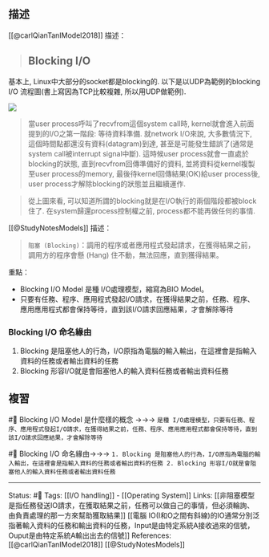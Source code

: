 ## 描述
[[@carlQianTanIModel2018]] 描述：

> ## Blocking I/O
基本上, Linux中大部分的socket都是blocking的. 以下是以UDP為範例的blocking I/O 流程圖(書上寫因為TCP比較複雜, 所以用UDP做範例).

![](https://miro.medium.com/max/1204/1*5uPdSnjRALGMiKAYTUZXcA.png)

> 當user process呼叫了recvfrom這個system call時, kernel就會進入前面提到的I/O之第一階段: 等待資料準備. 就network I/O來說, 大多數情況下, 這個時間點都還沒有資料(datagram)到達, 甚至是可能發生錯誤了(通常是system call被interrupt signal中斷). 這時候user process就會一直處於blocking的狀態, 直到recvfrom回傳準備好的資料, 並將資料從kernel複製至user process的memory, 最後待kernel回傳結果(OK)給user process後, user process才解除blocking的狀態並且繼續運作.

> 從上圖來看, 可以知道所謂的blocking就是在I/O執行的兩個階段都被block住了. 在system歸還process控制權之前, process都不能再做任何的事情.


[[@StudyNotesModels]] 描述：
> `阻塞 (Blocking)`：調用的程序或者應用程式發起請求，在獲得結果之前，調用方的程序會懸 (Hang) 住不動，無法回應，直到獲得結果。


重點：
- Blocking I/O Model 是種 I/O處理模型，縮寫為BIO Model。
- 只要有任務、程序、應用程式發起I/O請求，在獲得結果之前，任務、程序、應用應用程式都會保持等待，直到該I/O請求回應結果，才會解除等待

### Blocking I/O 命名緣由
1. Blocking 是阻塞他人的行為，I/O原指為電腦的輸入輸出，在這裡會是指輸入資料的任務或者輸出資料的任務
2. Blocking 形容I/O就是會阻塞他人的輸入資料任務或者輸出資料任務




## 複習
#🧠 Blocking I/O Model 是什麼樣的概念 ->->-> `是種 I/O處理模型，只要有任務、程序、應用程式發起I/O請求，在獲得結果之前，任務、程序、應用應用程式都會保持等待，直到該I/O請求回應結果，才會解除等待`
<!--SR:!2023-03-28,176,250-->


#🧠 Blocking I/O 命名緣由->->-> `1. Blocking 是阻塞他人的行為，I/O原指為電腦的輸入輸出，在這裡會是指輸入資料的任務或者輸出資料的任務 2. Blocking 形容I/O就是會阻塞他人的輸入資料任務或者輸出資料任務`
<!--SR:!2024-06-02,433,250-->


---
Status: #🌱 
Tags:
[[I/O handling]] - [[Operating System]]
Links:
[[非阻塞模型是指任務發送IO請求，在獲取結果之前，任務可以做自己的事情，但必須輪詢、由負責處理的那一方來幫助獲取結果]]
[[電腦 IO(I和O之間有斜線)的IO通常分別泛指著輸入資料的任務和輸出資料的任務，Input是由特定系統A接收過來的信號，Ouput是由特定系統A輸出出去的信號]]
References:
[[@carlQianTanIModel2018]]
[[@StudyNotesModels]]